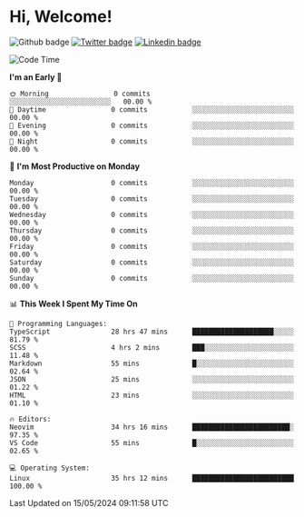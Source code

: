   # Hi, Welcome!
  ![Github badge](https://img.shields.io/github/followers/kraken-afk.svg?style=social&label=Follow&maxAge=2592000)
  [![Twitter badge](https://img.shields.io/badge/-Twitter-00acee?style=flat-square&logo=Twitter&logoColor=white)](https://twitter.com/trshppl)
  [![Linkedin badge](https://img.shields.io/badge/LinkedIn-0077B5?style=flat-square&logo=linkedin&logoColor=white)](https://www.linkedin.com/in/noveanrer)
<!--START_SECTION:waka-->
![Code Time](http://img.shields.io/badge/Code%20Time-217%20hrs%2056%20mins-blue)

**I'm an Early 🐤** 

```text
🌞 Morning                0 commits           ░░░░░░░░░░░░░░░░░░░░░░░░░   00.00 % 
🌆 Daytime                0 commits           ░░░░░░░░░░░░░░░░░░░░░░░░░   00.00 % 
🌃 Evening                0 commits           ░░░░░░░░░░░░░░░░░░░░░░░░░   00.00 % 
🌙 Night                  0 commits           ░░░░░░░░░░░░░░░░░░░░░░░░░   00.00 % 
```
📅 **I'm Most Productive on Monday** 

```text
Monday                   0 commits           ░░░░░░░░░░░░░░░░░░░░░░░░░   00.00 % 
Tuesday                  0 commits           ░░░░░░░░░░░░░░░░░░░░░░░░░   00.00 % 
Wednesday                0 commits           ░░░░░░░░░░░░░░░░░░░░░░░░░   00.00 % 
Thursday                 0 commits           ░░░░░░░░░░░░░░░░░░░░░░░░░   00.00 % 
Friday                   0 commits           ░░░░░░░░░░░░░░░░░░░░░░░░░   00.00 % 
Saturday                 0 commits           ░░░░░░░░░░░░░░░░░░░░░░░░░   00.00 % 
Sunday                   0 commits           ░░░░░░░░░░░░░░░░░░░░░░░░░   00.00 % 
```


📊 **This Week I Spent My Time On** 

```text
💬 Programming Languages: 
TypeScript               28 hrs 47 mins      ████████████████████░░░░░   81.79 % 
SCSS                     4 hrs 2 mins        ███░░░░░░░░░░░░░░░░░░░░░░   11.48 % 
Markdown                 55 mins             █░░░░░░░░░░░░░░░░░░░░░░░░   02.64 % 
JSON                     25 mins             ░░░░░░░░░░░░░░░░░░░░░░░░░   01.22 % 
HTML                     23 mins             ░░░░░░░░░░░░░░░░░░░░░░░░░   01.10 % 

🔥 Editors: 
Neovim                   34 hrs 16 mins      ████████████████████████░   97.35 % 
VS Code                  55 mins             █░░░░░░░░░░░░░░░░░░░░░░░░   02.65 % 

💻 Operating System: 
Linux                    35 hrs 12 mins      █████████████████████████   100.00 % 
```


 Last Updated on 15/05/2024 09:11:58 UTC
<!--END_SECTION:waka-->